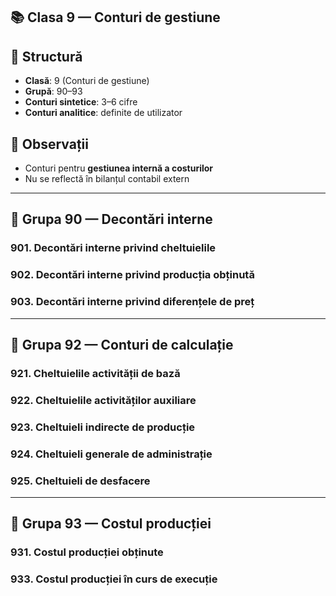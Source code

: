 ## 📚 Clasa 9 — Conturi de gestiune

## 🔁 Structură
- **Clasă**: 9 (Conturi de gestiune)
- **Grupă**: 90–93
- **Conturi sintetice**: 3–6 cifre
- **Conturi analitice**: definite de utilizator

## 🧭 Observații
- Conturi pentru **gestiunea internă a costurilor**
- Nu se reflectă în bilanțul contabil extern

---

## 📂 Grupa 90 — Decontări interne

### 901. Decontări interne privind cheltuielile
### 902. Decontări interne privind producția obținută
### 903. Decontări interne privind diferențele de preț

---

## 📂 Grupa 92 — Conturi de calculație

### 921. Cheltuielile activității de bază
### 922. Cheltuielile activităților auxiliare
### 923. Cheltuieli indirecte de producție
### 924. Cheltuieli generale de administrație
### 925. Cheltuieli de desfacere

---

## 📂 Grupa 93 — Costul producției

### 931. Costul producției obținute
### 933. Costul producției în curs de execuție